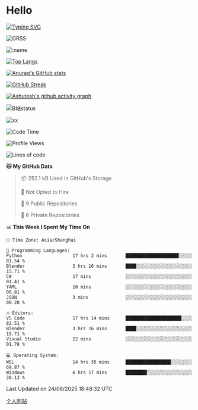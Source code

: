 # Hello


[![Typing SVG](https://readme-typing-svg.demolab.com?font=Fira+Code&pause=1000&color=F78FDE&width=435&lines=Ciallo%ef%bd%9e(%e2%88%a0%e3%83%bb%cf%89%3c+)%e2%8c%92%e2%98%85)](https://git.io/typing-svg)

![GRSS](https://github-readme-steam-card.vercel.app/status/?steamid=76561198221796636&show_in_game_bg=true&show_recent_game_bg=true&animated_avatar=true)

![:name](https://count.getloli.com/get/@hk416?theme=rule34)

[![Top Langs](https://github-readme-stats.vercel.app/api/top-langs/?username=qq583044063qq&locale=cn&hide=javascript,html)](https://github.com/anuraghazra/github-readme-stats)

[![Anurag's GitHub stats](https://github-readme-stats.vercel.app/api?username=qq583044063qq&count_private=true&show_icons=true&locale=cn)](https://github.com/anuraghazra/github-readme-stats)

[![GitHub Streak](https://streak-stats.demolab.com/?user=qq583044063qq&locale=zh_Hans)](https://git.io/streak-stats)

[![Ashutosh's github activity graph](https://github-readme-activity-graph.vercel.app/graph?username=qq583044063qq)](https://github.com/ashutosh00710/github-readme-activity-graph)

![B站status](https://stats.justsong.cn/api/bilibili/?id=3931848&lang=zh-CN)

![xx](xx.gif)

<!--START_SECTION:waka-->
![Code Time](http://img.shields.io/badge/Code%20Time-1%2C691%20hrs%2033%20mins-blue)

![Profile Views](http://img.shields.io/badge/Profile%20Views-4-blue)

![Lines of code](https://img.shields.io/badge/From%20Hello%20World%20I%27ve%20Written-905.4%20thousand%20lines%20of%20code-blue)

**🐱 My GitHub Data** 

> 📦 252.1 kB Used in GitHub's Storage 
 > 
> 🚫 Not Opted to Hire
 > 
> 📜 9 Public Repositories 
 > 
> 🔑 6 Private Repositories 
 > 
📊 **This Week I Spent My Time On** 

```text
🕑︎ Time Zone: Asia/Shanghai

💬 Programming Languages: 
Python                   17 hrs 2 mins       ████████████████████░░░░░   81.54 % 
Blender                  3 hrs 16 mins       ████░░░░░░░░░░░░░░░░░░░░░   15.71 % 
C#                       17 mins             ░░░░░░░░░░░░░░░░░░░░░░░░░   01.41 % 
YAML                     10 mins             ░░░░░░░░░░░░░░░░░░░░░░░░░   00.81 % 
JSON                     3 mins              ░░░░░░░░░░░░░░░░░░░░░░░░░   00.28 % 

🔥 Editors: 
VS Code                  17 hrs 14 mins      █████████████████████░░░░   82.51 % 
Blender                  3 hrs 16 mins       ████░░░░░░░░░░░░░░░░░░░░░   15.71 % 
Visual Studio            22 mins             ░░░░░░░░░░░░░░░░░░░░░░░░░   01.78 % 

💻 Operating System: 
WSL                      14 hrs 35 mins      █████████████████░░░░░░░░   69.87 % 
Windows                  6 hrs 17 mins       ████████░░░░░░░░░░░░░░░░░   30.13 % 
```


 Last Updated on 24/06/2025 18:48:32 UTC
<!--END_SECTION:waka-->

[个人网站](https://blog.ayatsukinora.org.cn)
